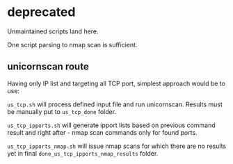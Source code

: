 # deprecated

Unmaintained scripts land here.

One script parsing to nmap scan is sufficient.

## unicornscan route

Having only IP list and targeting all TCP port, simplest approach would be to use:

`us_tcp.sh` will process defined input file and run unicornscan. Results must be manually put to `us_tcp_done` folder.

`us_tcp_ipports.sh` will generate ipport lists based on previous command result and right after - nmap scan commands only for found ports.

`us_tcp_ipports_nmap.sh` will issue nmap scans for which there are no results yet in final `done_us_tcp_ipports_nmap_results` folder.

